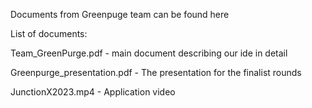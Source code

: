 Documents from Greenpuge team can be found here

List of documents:

Team_GreenPurge.pdf - main document describing our ide in detail

Greenpurge_presentation.pdf - The presentation for the finalist rounds

JunctionX2023.mp4 - Application video
